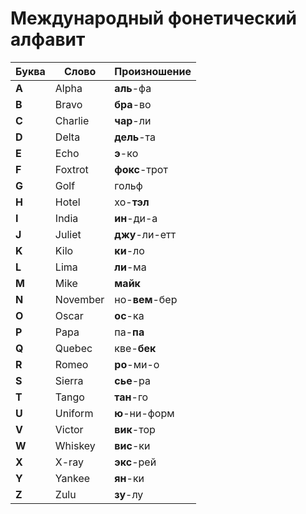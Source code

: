 # Международный фонетический алфавит

| Буква | Слово | Произношение       |
| ------ | ------------- | ------------------- |
| **A**  | Alpha         | **аль**-фа          |
| **B**  | Bravo         | **бра**-во          |
| **C**  | Charlie       | **чар**-ли        |
| **D**  | Delta         | **дель**-та         |
| **E**  | Echo          | **э**-кo            |
| **F**  | Foxtrot       | **фокс**-трот       |
| **G**  | Golf          | гольф                |
| **H**  | Hotel         | хо-**тэл**         |
| **I**  | India         | **ин**-ди-а        |
| **J**  | Juliet        | **джу**-ли-етт |
| **K**  | Kilo          | **ки**-ло           |
| **L**  | Lima          | **ли**-ма          |
| **M**  | Mike          | **майк**           |
| **N**  | November      | но-**вем**-бер     |
| **O**  | Oscar         | **ос**-ка         |
| **P**  | Papa          | па-**па**         |
| **Q**  | Quebec        | кве-**бек**         |
| **R**  | Romeo         | **ро**-ми-о         |
| **S**  | Sierra        | **сье**-ра       |
| **T**  | Tango         | **тан**-го         |
| **U**  | Uniform       | **ю**-ни-форм     |
| **V**  | Victor        | **вик**-тор         |
| **W**  | Whiskey       | **вис**-ки        |
| **X**  | X-ray         | **экс**-рей         |
| **Y**  | Yankee        | **ян**-ки         |
| **Z**  | Zulu          | **зу**-лу         |
